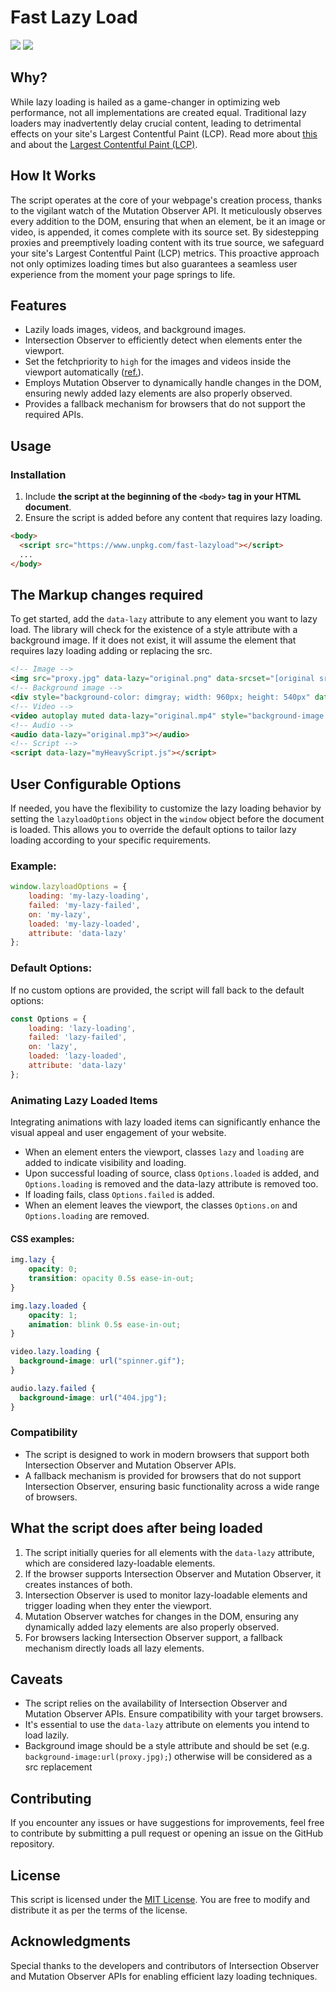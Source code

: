 # Fast Lazy Load
[![](https://img.shields.io/npm/v/fast-lazyload.svg?label=npm%20version)](https://www.npmjs.com/package/fast-lazyload)
[![](https://img.shields.io/npm/l/fast-lazyload)](https://github.com/erikyo/fast-lazyload?tab=GPL-3.0-1-ov-file#readme)

## Why?
While lazy loading is hailed as a game-changer in optimizing web performance, not all implementations are created equal.
Traditional lazy loaders may inadvertently delay crucial content, leading to detrimental effects on your site's Largest Contentful Paint (LCP).
Read more about [this](https://web.dev/articles/lazy-loading-images) and about the [Largest Contentful Paint (LCP)](https://web.dev/lcp/).

## How It Works
The script operates at the core of your webpage's creation process, thanks to the vigilant watch of the Mutation Observer API.
It meticulously observes every addition to the DOM, ensuring that when an element, be it an image or video, is appended, it comes complete with its source set.
By sidestepping proxies and preemptively loading content with its true source, we safeguard your site's Largest Contentful Paint (LCP) metrics.
This proactive approach not only optimizes loading times but also guarantees a seamless user experience from the moment your page springs to life.

## Features

- Lazily loads images, videos, and background images.
- Intersection Observer to efficiently detect when elements enter the viewport.
- Set the fetchpriority to `high` for the images and videos inside the viewport automatically ([ref.](https://web.dev/articles/optimize-lcp?utm_source=lighthouse&utm_medium=lr#optimize-resource-priority)).
- Employs Mutation Observer to dynamically handle changes in the DOM, ensuring newly added lazy elements are also properly observed.
- Provides a fallback mechanism for browsers that do not support the required APIs.

## Usage

### Installation

1. Include **the script at the beginning of the `<body>` tag in your HTML document**.
2. Ensure the script is added before any content that requires lazy loading.

```html
<body>
  <script src="https://www.unpkg.com/fast-lazyload"></script>
  ...
</body>
```

## The Markup changes required

To get started, add the `data-lazy` attribute to any element you want to lazy load.
The library will check for the existence of a style attribute with a background image.
If it does not exist, it will assume the element that requires lazy loading adding or replacing the src.

```html
<!-- Image -->
<img src="proxy.jpg" data-lazy="original.png" data-srcset="[original srcset]" width="960" height="540" />
<!-- Background image -->
<div style="background-color: dimgray; width: 960px; height: 540px" data-lazy="original.png"></div>
<!-- Video -->
<video autoplay muted data-lazy="original.mp4" style="background-image:url(proxy.jpg); width: 960px; height: 540px"></video>
<!-- Audio -->
<audio data-lazy="original.mp3"></audio>
<!-- Script -->
<script data-lazy="myHeavyScript.js"></script>
```

## User Configurable Options

If needed, you have the flexibility to customize the lazy loading behavior by setting the `lazyloadOptions` object in the `window` object before the document is loaded. This allows you to override the default options to tailor lazy loading according to your specific requirements.

### Example:

```javascript
window.lazyloadOptions = {
    loading: 'my-lazy-loading',
    failed: 'my-lazy-failed',
    on: 'my-lazy',
    loaded: 'my-lazy-loaded',
    attribute: 'data-lazy'
};
```

### Default Options:

If no custom options are provided, the script will fall back to the default options:

```javascript
const Options = {
    loading: 'lazy-loading',
    failed: 'lazy-failed',
    on: 'lazy',
    loaded: 'lazy-loaded',
    attribute: 'data-lazy'
};
```

### Animating Lazy Loaded Items

Integrating animations with lazy loaded items can significantly enhance the visual appeal and user engagement of your website.

- When an element enters the viewport, classes `lazy` and `loading` are added to indicate visibility and loading.
- Upon successful loading of source, class `Options.loaded` is added, and `Options.loading` is removed and the data-lazy attribute is removed too.
- If loading fails, class `Options.failed` is added.
- When an element leaves the viewport, the classes `Options.on` and `Options.loading` are removed.


#### CSS examples:

```css
img.lazy {
    opacity: 0;
    transition: opacity 0.5s ease-in-out;
}

img.lazy.loaded {
    opacity: 1;
    animation: blink 0.5s ease-in-out;
}

video.lazy.loading {
  background-image: url("spinner.gif");
}

audio.lazy.failed {
  background-image: url("404.jpg");
}
```

### Compatibility

- The script is designed to work in modern browsers that support both Intersection Observer and Mutation Observer APIs.
- A fallback mechanism is provided for browsers that do not support Intersection Observer, ensuring basic functionality across a wide range of browsers.

## What the script does after being loaded

1. The script initially queries for all elements with the `data-lazy` attribute, which are considered lazy-loadable elements.
2. If the browser supports Intersection Observer and Mutation Observer, it creates instances of both.
3. Intersection Observer is used to monitor lazy-loadable elements and trigger loading when they enter the viewport.
4. Mutation Observer watches for changes in the DOM, ensuring any dynamically added lazy elements are also properly observed.
5. For browsers lacking Intersection Observer support, a fallback mechanism directly loads all lazy elements.

## Caveats

- The script relies on the availability of Intersection Observer and Mutation Observer APIs. Ensure compatibility with your target browsers.
- It's essential to use the `data-lazy` attribute on elements you intend to load lazily.
- Background image should be a style attribute and should be set (e.g. `background-image:url(proxy.jpg);`) otherwise will be considered as a src replacement

## Contributing

If you encounter any issues or have suggestions for improvements, feel free to contribute by submitting a pull request or opening an issue on the GitHub repository.

## License

This script is licensed under the [MIT License](https://opensource.org/licenses/MIT). You are free to modify and distribute it as per the terms of the license.

## Acknowledgments

Special thanks to the developers and contributors of Intersection Observer and Mutation Observer APIs for enabling efficient lazy loading techniques.
